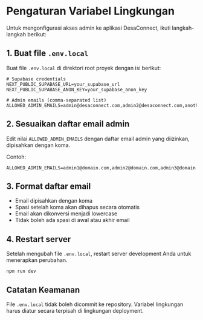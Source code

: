 # Pengaturan Variabel Lingkungan

Untuk mengonfigurasi akses admin ke aplikasi DesaConnect, ikuti langkah-langkah berikut:

## 1. Buat file `.env.local`

Buat file `.env.local` di direktori root proyek dengan isi berikut:

```
# Supabase credentials
NEXT_PUBLIC_SUPABASE_URL=your_supabase_url
NEXT_PUBLIC_SUPABASE_ANON_KEY=your_supabase_anon_key

# Admin emails (comma-separated list)
ALLOWED_ADMIN_EMAILS=admin@desaconnect.com,admin2@desaconnect.com,another.admin@example.com
```

## 2. Sesuaikan daftar email admin

Edit nilai `ALLOWED_ADMIN_EMAILS` dengan daftar email admin yang diizinkan, dipisahkan dengan koma.

Contoh:
```
ALLOWED_ADMIN_EMAILS=admin1@domain.com,admin2@domain.com,admin3@domain.com
```

## 3. Format daftar email

- Email dipisahkan dengan koma
- Spasi setelah koma akan dihapus secara otomatis
- Email akan dikonversi menjadi lowercase
- Tidak boleh ada spasi di awal atau akhir email

## 4. Restart server

Setelah mengubah file `.env.local`, restart server development Anda untuk menerapkan perubahan.

```
npm run dev
```

## Catatan Keamanan

File `.env.local` tidak boleh dicommit ke repository. Variabel lingkungan harus diatur secara terpisah di lingkungan deployment. 